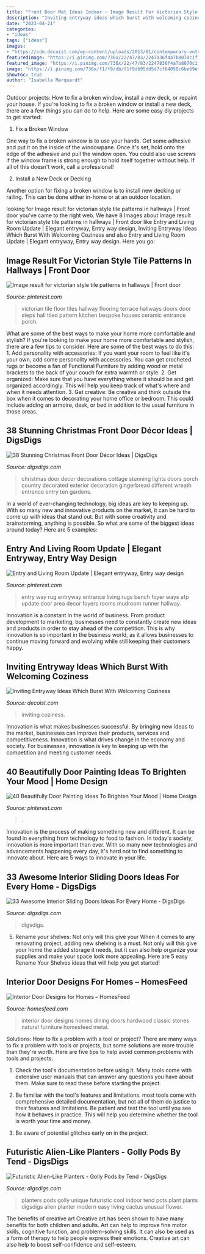 ```yaml
---
title: "Front Door Mat Ideas Indoor ~ Image Result For Victorian Style Tile Patterns In Hallways"
description: "Inviting entryway ideas which burst with welcoming coziness"
date: "2023-04-21"
categories:
- "ideas"
tags: ["ideas"]
images:
- "https://cdn.decoist.com/wp-content/uploads/2013/01/contemporary-entryway-design-ideas.jpg"
featuredImage: "https://i.pinimg.com/736x/22/47/83/2247836f4a7b8070c1f1cd3831a8a1d0.jpg"
featured_image: "https://i.pinimg.com/736x/22/47/83/2247836f4a7b8070c1f1cd3831a8a1d0.jpg"
image: "https://i.pinimg.com/736x/f1/f9/db/f1f9db95dd5d7cf64058c6be69efe73f--entry-way-rugs-entry-ways.jpg"
ShowToc: true
author: "Isabella Marquardt"
---
```



Outdoor projects: How to fix a broken window, install a new deck, or repaint your house.
If you're looking to fix a broken window or install a new deck, there are a few things you can do to help. Here are some easy diy projects to get started:
1. Fix a Broken Window

One way to fix a broken window is to use your hands. Get some adhesive and put it on the inside of the windowpane. Once it's set, hold onto the edge of the adhesive and pull the window open. You could also use screws if the window frame is strong enough to hold itself together without help. If all of this doesn't work, call a professional!

2. Install a New Deck or Decking

Another option for fixing a broken window is to install new decking or railing. This can be done either in-home or at an outdoor location.

	

		
looking for Image result for victorian style tile patterns in hallways | Front door you've came to the right web. We have 8 Images about Image result for victorian style tile patterns in hallways | Front door like Entry and Living Room Update | Elegant entryway, Entry way design, Inviting Entryway Ideas Which Burst With Welcoming Coziness and also Entry and Living Room Update | Elegant entryway, Entry way design. Here you go:
		
    
## Image Result For Victorian Style Tile Patterns In Hallways | Front Door

<img loading=lazy src="https://i.pinimg.com/736x/22/47/83/2247836f4a7b8070c1f1cd3831a8a1d0.jpg" onerror="this.onerror=null;this.src='https://tse3.mm.bing.net/th?id=OIP.HFf4MarJAu-6wRfRZSANDwHaLi&amp;pid=15.1';" alt="Image result for victorian style tile patterns in hallways | Front door">

_Source: pinterest.com_

>victorian tile floor tiles hallway flooring terrace hallways doors door steps hall tiled pattern kitchen bespoke houses ceramic entrance porch. 

	

What are some of the best ways to make your home more comfortable and stylish?
If you're looking to make your home more comfortable and stylish, there are a few tips to consider. Here are some of the best ways to do this: 1. Add personality with accessories: If you want your room to feel like it's your own, add some personality with accessories. You can get crocheted rugs or become a fan of Functional Furniture by adding wood or metal brackets to the back of your couch for extra warmth or style. 2. Get organized: Make sure that you have everything where it should be and get organized accordingly. This will help you keep track of what's where and when it needs attention. 3. Get creative: Be creative and think outside the box when it comes to decorating your home office or bedroom. This could include adding an armoire, desk, or bed in addition to the usual furniture in those areas. 
    
## 38 Stunning Christmas Front Door Décor Ideas | DigsDigs

<img loading=lazy src="http://www.digsdigs.com/photos/stunning-christmas-front-door-decor-ideas-12.jpg" onerror="this.onerror=null;this.src='https://tse1.mm.bing.net/th?id=OIP.zJvxw0m-6Ncq4qGPEFK1FQHaJ6&amp;pid=15.1';" alt="38 Stunning Christmas Front Door Décor Ideas | DigsDigs">

_Source: digsdigs.com_

>christmas door decor decorations cottage stunning lights doors porch country decorated exterior decoration gingerbread different wreath entrance entry ten gardens. 

	

In a world of ever-changing technology, big ideas are key to keeping up. With so many new and innovative products on the market, it can be hard to come up with ideas that stand out. But with some creativity and brainstorming, anything is possible. So what are some of the biggest ideas around today? Here are 5 examples: 

    
## Entry And Living Room Update | Elegant Entryway, Entry Way Design

<img loading=lazy src="https://i.pinimg.com/736x/f1/f9/db/f1f9db95dd5d7cf64058c6be69efe73f--entry-way-rugs-entry-ways.jpg" onerror="this.onerror=null;this.src='https://tse2.mm.bing.net/th?id=OIP.6PWH57u13t1dfTS4Q3IbbgHaLH&amp;pid=15.1';" alt="Entry and Living Room Update | Elegant entryway, Entry way design">

_Source: pinterest.com_

>entry way rug entryway entrance living rugs bench foyer ways afp update door area decor foyers rooms mudroom runner hallway. 

	

Innovation is a constant in the world of business. From product development to marketing, businesses need to constantly create new ideas and products in order to stay ahead of the competition. This is why innovation is so important in the business world, as it allows businesses to continue moving forward and evolving while still keeping their customers happy.

    
## Inviting Entryway Ideas Which Burst With Welcoming Coziness

<img loading=lazy src="https://cdn.decoist.com/wp-content/uploads/2013/01/contemporary-entryway-design-ideas.jpg" onerror="this.onerror=null;this.src='https://tse3.mm.bing.net/th?id=OIP.ImdFSFBvUQfpINCbuxheoQHaKu&amp;pid=15.1';" alt="Inviting Entryway Ideas Which Burst With Welcoming Coziness">

_Source: decoist.com_

>inviting coziness. 

	

Innovation is what makes businesses successful. By bringing new ideas to the market, businesses can improve their products, services and competitiveness. Innovation is what drives change in the economy and society. For businesses, innovation is key to keeping up with the competition and meeting customer needs.

    
## 40 Beautifully Door Painting Ideas To Brighten Your Mood | Home Design

<img loading=lazy src="https://i.pinimg.com/736x/d6/38/67/d638677e5df3ed1b58d4bac3f892a77b.jpg" onerror="this.onerror=null;this.src='https://tse2.mm.bing.net/th?id=OIP.99LWfBg27yrwtLzQlK8vggHaLK&amp;pid=15.1';" alt="40 Beautifully Door Painting Ideas To Brighten Your Mood | Home Design">

_Source: pinterest.com_

>. 

	

Innovation is the process of making something new and different. It can be found in everything from technology to food to fashion. In today's society, innovation is more important than ever. With so many new technologies and advancements happening every day, it's hard not to find something to innovate about. Here are 5 ways to innovate in your life.

    
## 33 Awesome Interior Sliding Doors Ideas For Every Home - DigsDigs

<img loading=lazy src="https://www.digsdigs.com/photos/awesome-interior-sliding-doors-ideas-for-every-home-1.jpg" onerror="this.onerror=null;this.src='https://tse2.mm.bing.net/th?id=OIP.EfvWo9JLoBlSfOA76AW6zwHaJS&amp;pid=15.1';" alt="33 Awesome Interior Sliding Doors Ideas For Every Home - DigsDigs">

_Source: digsdigs.com_

>digsdigs. 

	

5. Rename your shelves: Not only will this give your
When it comes to any renovating project, adding new shelving is a must. Not only will this give your home the added storage it needs, but it can also help organize your supplies and make your space look more appealing. Here are 5 easy Rename Your Shelves ideas that will help you get started!

    
## Interior Door Designs For Homes – HomesFeed

<img loading=lazy src="https://homesfeed.com/wp-content/uploads/2015/07/Curved-interior-door-design-made-from-hardwood-with-darker-brown-staining-and-black-crafted-metal-a-set-of-hardwood-dining-furniture-classic-brushed-metal-pendant-chandelier-natural-stones-wall-system.jpg" onerror="this.onerror=null;this.src='https://tse1.mm.bing.net/th?id=OIP.K_U_FbPYcTAjWf8a6V_R_AHaJ3&amp;pid=15.1';" alt="Interior Door Designs for Homes – HomesFeed">

_Source: homesfeed.com_

>interior door designs homes dining doors hardwood classic stones natural furniture homesfeed metal. 

	

Solutions: How to fix a problem with a tool or project?
There are many ways to fix a problem with tools or projects, but some solutions are more trouble than they're worth. Here are five tips to help avoid common problems with tools and projects:
1. Check the tool's documentation before using it. Many tools come with extensive user manuals that can answer any questions you have about them. Make sure to read these before starting the project.

2. Be familiar with the tool's features and limitations. most tools come with comprehensive detailed documentation, but not all of them do justice to their features and limitations. Be patient and test the tool until you see how it behaves in practice. This will help you determine whether the tool is worth your time and money.

3. Be aware of potential glitches early on in the project.

    
## Futuristic Alien-Like Planters - Golly Pods By Tend - DigsDigs

<img loading=lazy src="https://www.digsdigs.com/photos/golly-pods-2-554x831.jpg" onerror="this.onerror=null;this.src='https://tse4.mm.bing.net/th?id=OIP.L19zoC20LuD6ox8tAT7W8gHaLH&amp;pid=15.1';" alt="Futuristic Alien-Like Planters - Golly Pods by Tend - DigsDigs">

_Source: digsdigs.com_

>planters pods golly unique futuristic cool indoor tend pots plant plants digsdigs alien planter modern easy living cactus unusual flower. 

	

The benefits of creative art
Creative art has been shown to have many benefits for both children and adults. Art can help to improve fine motor skills, cognitive function, and problem-solving skills. It can also be used as a form of therapy to help people express their emotions. Creative art can also help to boost self-confidence and self-esteem.

